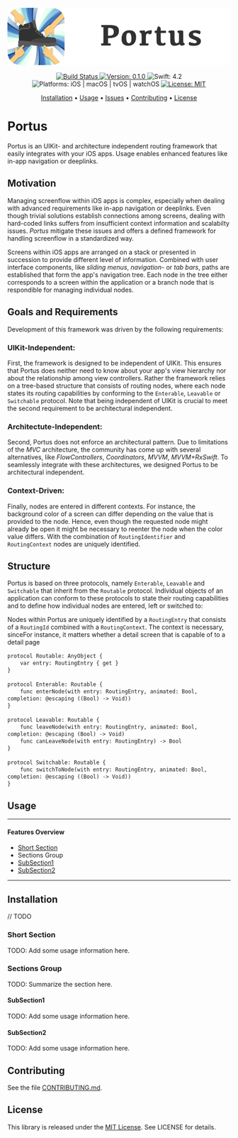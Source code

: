 <p align="center">
    <img src="https://raw.githubusercontent.com/JamitLabs/Portus/stable/Logo.png"
      width=600>
</p>

<p align="center">
    <a href="https://app.bitrise.io/app/7f97045d305e8481">
        <img src="https://app.bitrise.io/app/7f97045d305e8481/status.svg?token=jW4_Lgs5ezNb-OlbhaE11Q&branch=stable"
             alt="Build Status">
    </a>
    <a href="https://github.com/JamitLabs/Portus/releases">
        <img src="https://img.shields.io/badge/Version-0.1.0-blue.svg"
             alt="Version: 0.1.0">
    </a>
    <img src="https://img.shields.io/badge/Swift-4.2-FFAC45.svg"
         alt="Swift: 4.2">
    <img src="https://img.shields.io/badge/Platforms-iOS%20%7C%20macOS%20%7C%20tvOS%20%7C%20watchOS-FF69B4.svg"
        alt="Platforms: iOS | macOS | tvOS | watchOS">
    <a href="https://github.com/JamitLabs/Portus/blob/stable/LICENSE.md">
        <img src="https://img.shields.io/badge/License-MIT-lightgrey.svg"
              alt="License: MIT">
    </a>
</p>

<p align="center">
    <a href="#installation">Installation</a>
  • <a href="#usage">Usage</a>
  • <a href="https://github.com/JamitLabs/Portus/issues">Issues</a>
  • <a href="#contributing">Contributing</a>
  • <a href="#license">License</a>
</p>

# Portus

Portus is an UIKit- and architecture independent routing framework that easily integrates with your iOS apps. Usage enables enhanced features like in-app navigation or deeplinks.

## Motivation

Managing screenflow within iOS apps is complex, especially when dealing with advanced requirements like in-app navigation or deeplinks. Even though trivial solutions establish connections among screens, dealing with hard-coded links suffers from insufficient context information and scalabilty issues. *Portus* mitigate these issues and offers a defined framework for handling screenflow in a standardized way.

Screens within iOS apps are arranged on a stack or presented in succession to provide different level of information. Combined with user interface components, like *sliding menus*, *navigation-* or *tab bars*, paths are established that form the app's navigation tree. Each node in the tree either corresponds to a screen within the application or a branch node that is respondible for managing individual nodes.

## Goals and Requirements

Development of this framework was driven by the following requirements:

### UIKit-Independent:

First, the framework is designed to be independent of UIKit. This ensures that Portus does neither need to know about your app's view hierarchy nor about the relationship among view controllers. Rather the framework relies on a tree-based structure that consists of routing nodes, where each node states its routing capabilities by conforming to the `Enterable`, `Leavable` or `Switchable` protocol. Note that being independent of UIKit is crucial to meet the second requirement to be architectural independent.

### Architectute-Independent:

Second, Portus does not enforce an architectural pattern. Due to limitations of the *MVC* architecture, the community has come up with several alternatives, like *FlowControllers*, *Coordinators*, *MVVM*, *MVVM+RxSwift*. To seamlessly integrate with these architectures, we designed Portus to be architectural independent.

### Context-Driven:

Finally, nodes are entered in different contexts. For instance, the background color of a screen can differ depending on the value that is provided to the node. Hence, even though the requested node might already be open it might be necessary to reenter the node when the color value differs. With the combination of  `RoutingIdentifier` and `RoutingContext` nodes are uniquely identified.

## Structure

Portus is based on three protocols, namely  `Enterable`, `Leavable` and  `Switchable` that inherit from the `Routable` protocol.
Individual objects of an application can conform to these protocols to state their routing capabilities and to define how individual nodes are entered, left or switched to:


Nodes within Portus are uniquely identified by a `RoutingEntry` that consists of a `RoutingId` combined with a `RoutingContext`. The context is necessary, sinceFor instance, it matters whether a detail screen that is capable of  to a detail page 

```
protocol Routable: AnyObject {
    var entry: RoutingEntry { get }
}

protocol Enterable: Routable {
    func enterNode(with entry: RoutingEntry, animated: Bool, completion: @escaping ((Bool) -> Void))
}

protocol Leavable: Routable {
    func leaveNode(with entry: RoutingEntry, animated: Bool, completion: @escaping (Bool) -> Void)
    func canLeaveNode(with entry: RoutingEntry) -> Bool
}

protocol Switchable: Routable {
    func switchToNode(with entry: RoutingEntry, animated: Bool, completion: @escaping ((Bool) -> Void))
}
```

## Usage

---
#### Features Overview

- [Short Section](#short-section)
- Sections Group
- [SubSection1](#subsection1)
- [SubSection2](#subsection2)

---

## Installation

// TODO

### Short Section

TODO: Add some usage information here.

### Sections Group

TODO: Summarize the section here.

#### SubSection1

TODO: Add some usage information here.

#### SubSection2

TODO: Add some usage information here.


## Contributing

See the file [CONTRIBUTING.md](https://github.com/JamitLabs/MungoHealer/blob/stable/CONTRIBUTING.md).


## License
This library is released under the [MIT License](http://opensource.org/licenses/MIT). See LICENSE for details.
